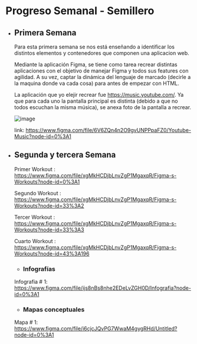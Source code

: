 # Progreso Semanal - Semillero 
- ## Primera Semana
    Para esta primera semana se nos está enseñando a identificar los distintos elementos y contenedores que componen una aplicacion web.

    Mediante la aplicación Figma, se tiene como tarea recrear distintas aplicaciones con el objetivo de manejar Figma y todos sus features con agilidad. A su vez, captar la dinámica del lenguaje de marcado (decirle a la maquina donde va cada cosa) para antes de empezar con HTML.

    La aplicación que yo elejir recrear fue https://music.youtube.com/. Ya que para cada uno la pantalla principal es distinta (debido a que no todos escuchan la misma música), se anexa foto de la pantalla a recrear.

    ![image](https://user-images.githubusercontent.com/43793760/125354538-8afe0680-e329-11eb-8610-510f972a3d44.png)

    link: https://www.figma.com/file/6V6ZQn4n2O9gvUNPPpaFZ0/Youtube-Music?node-id=0%3A1


- ## Segunda y tercera Semana
    Primer Workout : https://www.figma.com/file/xgMkHCDjbLnvZgP1MgaxqR/Figma-s-Workouts?node-id=0%3A1

    Segundo  Workout : https://www.figma.com/file/xgMkHCDjbLnvZgP1MgaxqR/Figma-s-Workouts?node-id=33%3A2
    
    Tercer Workout : https://www.figma.com/file/xgMkHCDjbLnvZgP1MgaxqR/Figma-s-Workouts?node-id=33%3A3

    Cuarto Workout : https://www.figma.com/file/xgMkHCDjbLnvZgP1MgaxqR/Figma-s-Workouts?node-id=43%3A196

    - ### Infografías
    
    Infografia # 1: https://www.figma.com/file/ijs8nBs8nhe2EDeLvZGH0D/Infografia?node-id=0%3A1

    - ### Mapas conceptuales

    Mapa # 1: https://www.figma.com/file/i6cjcJQvPG7WwaM4gygRHd/Untitled?node-id=0%3A1